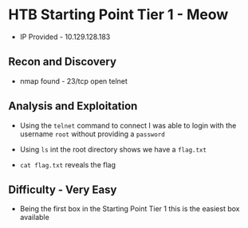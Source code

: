 # HTB Starting Point Tier 1 - Meow

- IP Provided - 10.129.128.183

## Recon and Discovery

- nmap found - 23/tcp open  telnet    

## Analysis and Exploitation

- Using the `telnet` command to connect I was able to login with the username `root` without providing a `password`

- Using `ls` int the root directory shows we have a `flag.txt`

- `cat flag.txt` reveals the flag

## Difficulty - Very Easy

- Being the first box in the Starting Point Tier 1 this is the easiest box available
